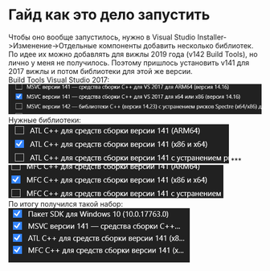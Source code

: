 # Гайд как это дело запустить
Чтобы оно вообще запустилось, нужно в Visual Studio Installer->Изменение->Отдельные компоненты добавить несколько библиотек. По идее их можно добавлять для вижлы 2019 года (v142 Build Tools), но лично у меня не получилось. Поэтому пришлось установить v141 для 2017 вижлы и потом библиотеки для этой же версии.  
Build Tools Visual Studio 2017:  
![Build Tools](images_readme/image_2023-02-07_16-37-10.png)  
Нужные библиотеки:  
![Libs](images_readme/image_2023-02-07_16-37-29.png) ***  
![Libs](images_readme/image_2023-02-07_16-37-39.png)  
По итогу получился такой набор:  
![Libs](images_readme/image_2023-02-07_16-39-10.png)  